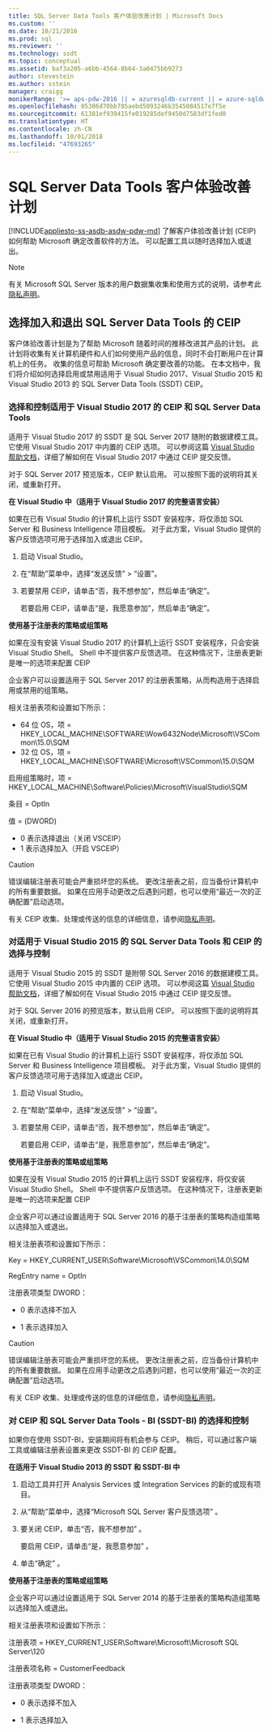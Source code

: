 ```yaml
---
title: SQL Server Data Tools 客户体验改善计划 | Microsoft Docs
ms.custom: ''
ms.date: 10/21/2016
ms.prod: sql
ms.reviewer: ''
ms.technology: ssdt
ms.topic: conceptual
ms.assetid: baf3a205-a6bb-4564-8b64-3a0475bb9273
author: stevestein
ms.author: sstein
manager: craigg
monikerRange: '>= aps-pdw-2016 || = azuresqldb-current || = azure-sqldw-latest || >= sql-server-2016 || = sqlallproducts-allversions'
ms.openlocfilehash: 05386d70bb785aebd5093246b3545084517e7f5e
ms.sourcegitcommit: 61381ef939415fe019285def9450d7583df1fed0
ms.translationtype: HT
ms.contentlocale: zh-CN
ms.lasthandoff: 10/01/2018
ms.locfileid: "47693265"
---
```

# <a name="customer-experience-improvement-program-for-sql-server-data-tools"></a>SQL Server Data Tools 客户体验改善计划
[!INCLUDE[appliesto-ss-asdb-asdw-pdw-md](../includes/appliesto-ss-asdb-asdw-pdw-md.md)]
  了解客户体验改善计划 (CEIP) 如何帮助 Microsoft 确定改善软件的方法。  可以配置工具以随时选择加入或退出。  
  
> [!NOTE]  
> 有关 Microsoft SQL Server 版本的用户数据集收集和使用方式的说明，请参考此[隐私声明](http://go.microsoft.com/fwlink/?LinkID=868444)。  
  
## <a name="opting-in-and-out-of-ceip-for-sql-server-data-tools"></a>选择加入和退出 SQL Server Data Tools 的 CEIP  
 客户体验改善计划是为了帮助 Microsoft 随着时间的推移改进其产品的计划。 此计划将收集有关计算机硬件和人们如何使用产品的信息，同时不会打断用户在计算机上的任务。 收集的信息可帮助 Microsoft 确定要改善的功能。 在本文档中，我们将介绍如何选择启用或禁用适用于 Visual Studio 2017、Visual Studio 2015 和 Visual Studio 2013 的 SQL Server Data Tools (SSDT) CEIP。  

### <a name="choice-and-control-over--ceip-and-sql-server-data-tools-for-visual-studio-2017"></a>选择和控制适用于 Visual Studio 2017 的 CEIP 和 SQL Server Data Tools  
 适用于 Visual Studio 2017 的 SSDT 是 SQL Server 2017 随附的数据建模工具。 它使用 Visual Studio 2017 中内置的 CEIP 选项。 可以参阅这篇 [Visual Studio 帮助文档](https://www.visualstudio.com/en-us/docs/work/connect/give-feedback)，详细了解如何在 Visual Studio 2017 中通过 CEIP 提交反馈。  
  
 对于 SQL Server 2017 预览版本，CEIP 默认启用。 可以按照下面的说明将其关闭，或重新打开。  
  
 **在 Visual Studio 中（适用于 Visual Studio 2017 的完整语言安装）**  
  
 如果在已有 Visual Studio 的计算机上运行 SSDT 安装程序，将仅添加 SQL Server 和 Business Intelligence 项目模板。 对于此方案，Visual Studio 提供的客户反馈选项可用于选择加入或退出 CEIP。  
  
1.  启动 Visual Studio。  
  
2.  在“帮助”菜单中，选择“发送反馈” > “设置”。  
  
3.  若要禁用 CEIP，请单击“否，我不想参加”，然后单击“确定”。  
  
     若要启用 CEIP，请单击“是，我愿意参加”，然后单击“确定”。  
  

  
 **使用基于注册表的策略或组策略**  
  
 如果在没有安装 Visual Studio 2017 的计算机上运行 SSDT 安装程序，只会安装 Visual Studio Shell。 Shell 中不提供客户反馈选项。 在这种情况下，注册表更新是唯一的选项来配置 CEIP  
  
 企业客户可以设置适用于 SQL Server 2017 的注册表策略，从而构造用于选择启用或禁用的组策略。  
  
 相关注册表项和设置如下所示：  
  
- 64 位 OS，项 = HKEY_LOCAL_MACHINE\SOFTWARE\Wow6432Node\Microsoft\VSCommon\15.0\SQM
- 32 位 OS，项 = HKEY_LOCAL_MACHINE\SOFTWARE\Microsoft\VSCommon\15.0\SQM

启用组策略时，项 = HKEY_LOCAL_MACHINE\Software\Policies\Microsoft\VisualStudio\SQM 

条目 = OptIn

值 = (DWORD)
- 0 表示选择退出（关闭 VSCEIP）
- 1 表示选择加入（开启 VSCEIP）

  
> [!CAUTION]  
>  错误编辑注册表可能会严重损坏您的系统。 更改注册表之前，应当备份计算机中的所有重要数据。 如果在应用手动更改之后遇到问题，也可以使用“最近一次的正确配置”启动选项。  
  
 有关 CEIP 收集、处理或传送的信息的详细信息，请参阅[隐私声明](http://go.microsoft.com/fwlink/?LinkID=868444)。  
 
### <a name="choice-and-control-over-ceip-and-sql-server-data-tools-for-visual-studio-2015"></a>对适用于 Visual Studio 2015 的 SQL Server Data Tools 和 CEIP 的选择与控制  
 适用于 Visual Studio 2015 的 SSDT 是附带 SQL Server 2016 的数据建模工具。 它使用 Visual Studio 2015 中内置的 CEIP 选项。 可以参阅这篇 [Visual Studio 帮助文档](https://docs.microsoft.com/visualstudio/ide/how-to-report-a-problem-with-visual-studio-2017)，详细了解如何在 Visual Studio 2015 中通过 CEIP 提交反馈。  
  
 对于 SQL Server 2016 的预览版本，默认启用 CEIP。 可以按照下面的说明将其关闭，或重新打开。  
  
 **在 Visual Studio 中（适用于 Visual Studio 2015 的完整语言安装）**  
  
 如果在已有 Visual Studio 的计算机上运行 SSDT 安装程序，将仅添加 SQL Server 和 Business Intelligence 项目模板。 对于此方案，Visual Studio 提供的客户反馈选项可用于选择加入或退出 CEIP。  
  
1.  启动 Visual Studio。  
  
2.  在“帮助”菜单中，选择“发送反馈” > “设置”。  
  
3.  若要禁用 CEIP，请单击“否，我不想参加”，然后单击“确定”。  
  
     若要启用 CEIP，请单击“是，我愿意参加”，然后单击“确定”。  
  

  
 **使用基于注册表的策略或组策略**  
  
 如果在没有 Visual Studio 2015 的计算机上运行 SSDT 安装程序，将仅安装 Visual Studio Shell。 Shell 中不提供客户反馈选项。 在这种情况下，注册表更新是唯一的选项来配置 CEIP  
  
 企业客户可以通过设置适用于 SQL Server 2016 的基于注册表的策略构造组策略以选择加入或退出。  
  
 相关注册表项和设置如下所示：  
  
 Key = HKEY_CURRENT_USER\Software\Microsoft\VSCommon\14.0\SQM  
  
 RegEntry name = OptIn  
  
 注册表项类型 DWORD：  
  
-   0 表示选择不加入  
  
-   1 表示选择加入  
  
> [!CAUTION]  
>  错误编辑注册表可能会严重损坏您的系统。 更改注册表之前，应当备份计算机中的所有重要数据。 如果在应用手动更改之后遇到问题，也可以使用“最近一次的正确配置”启动选项。  
  
 有关 CEIP 收集、处理或传送的信息的详细信息，请参阅[隐私声明](http://go.microsoft.com/fwlink/?LinkID=868444)。  
  
### <a name="choice-and-control-for-ceip-and-sql-server-data-tools---bi-ssdt-bi"></a>对 CEIP 和 SQL Server Data Tools - BI (SSDT-BI) 的选择和控制  
 如果你在使用 SSDT-BI，安装期间将有机会参与 CEIP。 稍后，可以通过客户端工具或编辑注册表设置来更改 SSDT-BI 的 CEIP 配置。  
  
 **在适用于 Visual Studio 2013 的 SSDT 和 SSDT-BI 中**  
  
1.  启动工具并打开 Analysis Services 或 Integration Services 的新的或现有项目。  
  
2.  从“帮助”菜单中，选择“Microsoft SQL Server 客户反馈选项” 。  
  
3.  要关闭 CEIP，单击“否，我不想参加” 。  
  
     要启用 CEIP，请单击“是，我愿意参加” 。  
  
4.  单击“确定” 。  
  
 **使用基于注册表的策略或组策略**  
  
 企业客户可以通过设置适用于 SQL Server 2014 的基于注册表的策略构造组策略以选择加入或退出。  
  
 相关注册表项和设置如下所示：  
  
 注册表项 = HKEY_CURRENT_USER\Software\Microsoft\Microsoft SQL Server\120  
  
 注册表项名称 = CustomerFeedback  
  
 注册表项类型 DWORD：  
  
-   0 表示选择不加入  
  
-   1 表示选择加入  
  
  
